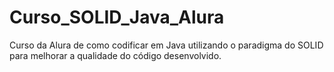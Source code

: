 # Curso_SOLID_Java_Alura
Curso da Alura de como codificar em Java utilizando o paradigma do SOLID para melhorar a qualidade do código desenvolvido.
